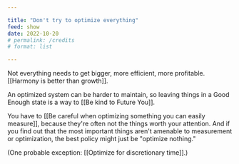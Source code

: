```yaml
---

title: "Don't try to optimize everything"
feed: show
date: 2022-10-20
# permalink: /credits
# format: list

---
```


Not everything needs to get bigger, more efficient, more profitable. [[Harmony is better than growth]]. 

An optimized system can be harder to maintain, so leaving things in a Good Enough state is a way to [[Be kind to Future You]].

You have to [[Be careful when optimizing something you can easily measure]], because they're often not the things worth your attention. And if you find out that the most important things aren't amenable to measurement or optimization, the best policy might just be "optimize nothing."

(One probable exception: [[Optimize for discretionary time]].)